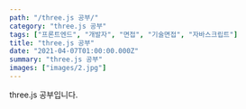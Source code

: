 ```yaml
---
path: "/three.js 공부/"
category: "three.js 공부"
tags: ["프론트엔드", "개발자", "면접", "기술면접", "자바스크립트"]
title: "three.js 공부"
date: "2021-04-07T01:00:00.000Z"
summary: "three.js 공부"
images: ["images/2.jpg"]
---
```


three.js 공부입니다.